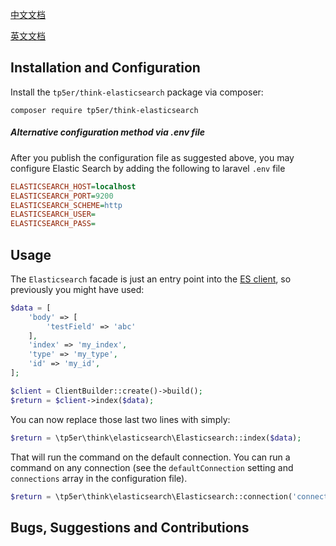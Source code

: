 
[中文文档](./README.md)

[英文文档](./README_EN.md)

## Installation and Configuration

Install the `tp5er/think-elasticsearch` package via composer:

```shell
composer require tp5er/think-elasticsearch
```

##### Alternative configuration method via .env file

After you publish the configuration file as suggested above, you may configure Elastic Search
by adding the following to laravel `.env` file

```ini
ELASTICSEARCH_HOST=localhost
ELASTICSEARCH_PORT=9200
ELASTICSEARCH_SCHEME=http
ELASTICSEARCH_USER=
ELASTICSEARCH_PASS=
```


## Usage

The `Elasticsearch` facade is just an entry point into the [ES client](https://github.com/elastic/elasticsearch-php),
so previously you might have used:

```php
$data = [
    'body' => [
        'testField' => 'abc'
    ],
    'index' => 'my_index',
    'type' => 'my_type',
    'id' => 'my_id',
];

$client = ClientBuilder::create()->build();
$return = $client->index($data);
```

You can now replace those last two lines with simply:

```php
$return = \tp5er\think\elasticsearch\Elasticsearch::index($data);
```

That will run the command on the default connection.  You can run a command on
any connection (see the `defaultConnection` setting and `connections` array in
the configuration file).

```php
$return = \tp5er\think\elasticsearch\Elasticsearch::connection('connectionName')->index($data);
```

## Bugs, Suggestions and Contributions


